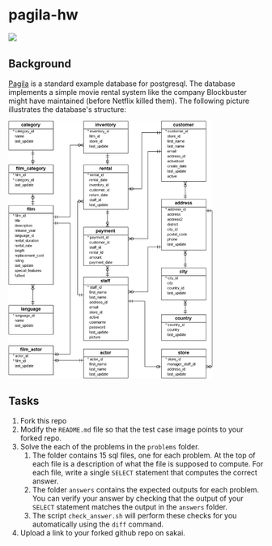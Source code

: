 # pagila-hw
[![](https://github.com/mikeizbicki/pagila-hw/workflows/tests/badge.svg)](https://github.com/mikeizbicki/pagila-hw/actions?query=workflow%3Atests)

## Background

[Pagila](https://github.com/devrimgunduz/pagila) is a standard example database for postgresql.
The database implements a simple movie rental system like the company Blockbuster might have maintained (before Netflix killed them).
The following picture illustrates the database's structure:

<img src=dvd-rental-sample-database-diagram.png width=80% />

## Tasks

1. Fork this repo
1. Modify the `README.md` file so that the test case image points to your forked repo.
1. Solve the each of the problems in the `problems` folder.
    1. The folder contains 15 sql files, one for each problem.
       At the top of each file is a description of what the file is supposed to compute.
       For each file, write a single `SELECT` statement that computes the correct answer.
    1. The folder `answers` contains the expected outputs for each problem.
       You can verify your answer by checking that the output of your `SELECT` statement matches the output in the `answers` folder.
    1. The script `check_answer.sh` will perform these checks for you automatically using the `diff` command.
1. Upload a link to your forked github repo on sakai.
